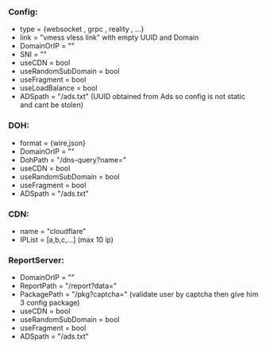 
### Config:
- type = {websocket , grpc , reality , ...}
- link = "vmess vless link" with empty UUID and Domain
- DomainOrIP = ""
- SNI = ""
- useCDN = bool
- useRandomSubDomain = bool
- useFragment = bool
- useLoadBalance = bool
- ADSpath = "/ads.txt"  (UUID obtained from Ads so config is not static and cant be stolen)

### DOH:
- format = {wire,json}
- DomainOrIP = ""
- DohPath = "/dns-query?name="
- useCDN = bool
- useRandomSubDomain = bool
- useFragment = bool
- ADSpath = "/ads.txt"

### CDN:
- name = "cloudflare"
- IPList = [a,b,c,...] (max 10 ip)


### ReportServer:
- DomainOrIP = ""
- ReportPath = "/report?data="
- PackagePath = "/pkg?captcha="  (validate user by captcha then give him 3 config package)
- useCDN = bool
- useRandomSubDomain = bool
- useFragment = bool
- ADSpath = "/ads.txt"




